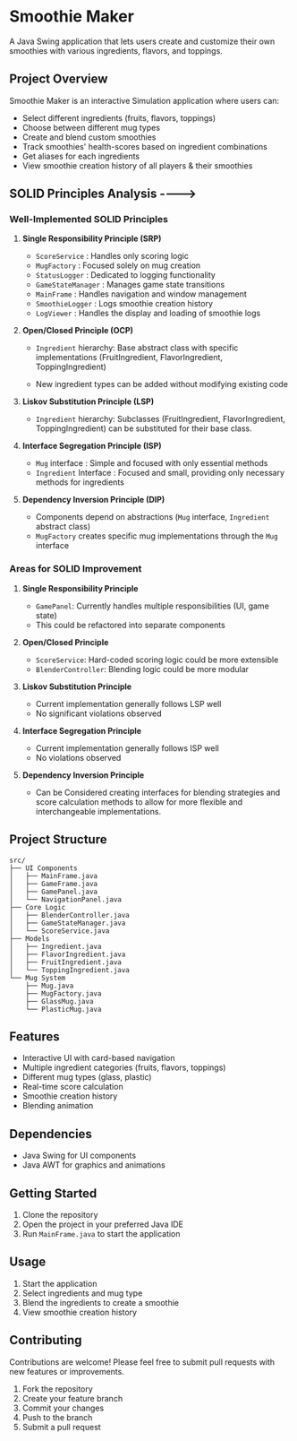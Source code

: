 # Smoothie Maker

A Java Swing application that lets users create and customize their own smoothies with various ingredients, flavors, and toppings.

## Project Overview

Smoothie Maker is an interactive Simulation application where users can:
- Select different ingredients (fruits, flavors, toppings)
- Choose between different mug types
- Create and blend custom smoothies
- Track smoothies' health-scores based on ingredient combinations
- Get aliases for each ingredients
- View smoothie creation history of all players & their smoothies

## SOLID Principles Analysis ---->

### Well-Implemented SOLID Principles

1. **Single Responsibility Principle (SRP)**
   - `ScoreService`     : Handles only scoring logic
   - `MugFactory`       : Focused solely on mug creation
   - `StatusLogger`     : Dedicated to logging functionality
   - `GameStateManager` : Manages game state transitions
   - `MainFrame`        : Handles navigation and window management
   - `SmoothieLogger`   : Logs smoothie creation history
   - `LogViewer`        : Handles the display and loading of smoothie logs


2. **Open/Closed Principle (OCP)**
   - `Ingredient` hierarchy: Base abstract class with specific   
                             implementations (FruitIngredient, FlavorIngredient, ToppingIngredient)

   - New ingredient types can be added without modifying existing code


3. **Liskov Substitution Principle (LSP)**
   - `Ingredient` hierarchy: Subclasses (FruitIngredient, FlavorIngredient, ToppingIngredient)
                             can be substituted for their base class.

4. **Interface Segregation Principle (ISP)**
   - `Mug`        interface : Simple and focused with only essential methods
   - `Ingredient` Interface : Focused and small, providing only necessary methods for ingredients

5. **Dependency Inversion Principle (DIP)**
   - Components depend on abstractions (`Mug` interface, `Ingredient` abstract class)
   - `MugFactory` creates specific mug implementations through the `Mug` interface


### Areas for SOLID Improvement

1. **Single Responsibility Principle**
   - `GamePanel`: Currently handles multiple responsibilities (UI, game state)
   - This could be refactored into separate components

2. **Open/Closed Principle**
   - `ScoreService`: Hard-coded scoring logic could be more extensible
   - `BlenderController`: Blending logic could be more modular

3. **Liskov Substitution Principle**
   - Current implementation generally follows LSP well
   - No significant violations observed

4. **Interface Segregation Principle**
   - Current implementation generally follows ISP well
   - No violations observed

5. **Dependency Inversion Principle**
   - Can be Considered creating interfaces for blending strategies and score calculation methods to allow for more flexible and interchangeable implementations.


## Project Structure

```
src/
├── UI Components
│   ├── MainFrame.java
│   ├── GameFrame.java
│   ├── GamePanel.java
│   └── NavigationPanel.java
├── Core Logic
│   ├── BlenderController.java
│   ├── GameStateManager.java
│   └── ScoreService.java
├── Models
│   ├── Ingredient.java
│   ├── FlavorIngredient.java
│   ├── FruitIngredient.java
│   └── ToppingIngredient.java
└── Mug System
    ├── Mug.java
    ├── MugFactory.java
    ├── GlassMug.java
    └── PlasticMug.java
```

## Features

- Interactive UI with card-based navigation
- Multiple ingredient categories (fruits, flavors, toppings)
- Different mug types (glass, plastic)
- Real-time score calculation
- Smoothie creation history
- Blending animation



## Dependencies

- Java Swing for UI components
- Java AWT for graphics and animations

## Getting Started

1. Clone the repository
2. Open the project in your preferred Java IDE
3. Run `MainFrame.java` to start the application

## Usage
1. Start the application
2. Select ingredients and mug type
3. Blend the ingredients to create a smoothie
4. View smoothie creation history

## Contributing

Contributions are welcome! Please feel free to submit pull requests with new features or improvements.

1. Fork the repository
2. Create your feature branch
3. Commit your changes
4. Push to the branch
5. Submit a pull request
